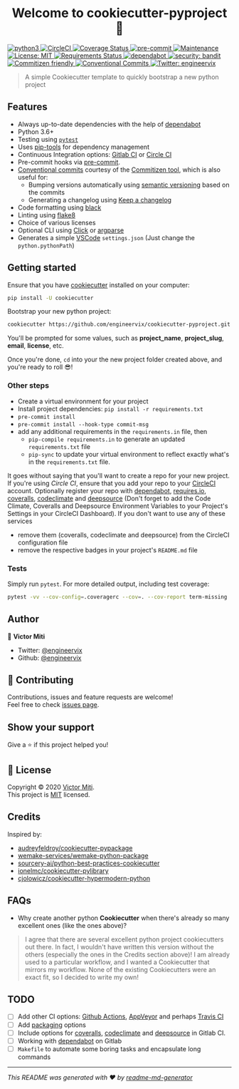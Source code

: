 <h1 align="center">Welcome to cookiecutter-pyproject 👋</h1>
<p>
  <a href="https://python3statement.org/#sections50-why" target="_blank">
    <img alt="python3" src="https://img.shields.io/badge/python-3.6%20%7C%203.7%20%7C%203.8-brightgreen.svg" />
  </a>
  <a href="https://circleci.com/gh/engineervix/cookiecutter-pyproject/tree/master" target="_blank">
    <img alt="CircleCI" src="https://circleci.com/gh/engineervix/cookiecutter-pyproject/tree/master.svg?style=svg" />
  </a>
  <a href="https://coveralls.io/github/engineervix/cookiecutter-pyproject?branch=master" target="_blank">
    <img alt="Coverage Status" src="https://coveralls.io/repos/github/engineervix/cookiecutter-pyproject/badge.svg?branch=master" />
  </a>
  <a href="https://github.com/pre-commit/pre-commit" target="_blank">
    <img alt="pre-commit" src="https://img.shields.io/badge/pre--commit-enabled-brightgreen?logo=pre-commit&logoColor=white" />
  </a>
  <a href="https://github.com/engineervix/cookiecutter-pyproject/graphs/commit-activity" target="_blank">
    <img alt="Maintenance" src="https://img.shields.io/badge/Maintained%3F-yes-green.svg" />
  </a>
  <a href="https://github.com/engineervix/cookiecutter-pyproject/LICENSE" target="_blank">
    <img alt="License: MIT" src="https://img.shields.io/github/license/engineervix/cookiecutter-pyproject" />
  </a>
  <a href="https://requires.io/github/engineervix/cookiecutter-pyproject/requirements/?branch=master" target="_blank">
    <img alt="Requirements Status" src="https://requires.io/github/engineervix/cookiecutter-pyproject/requirements.svg?branch=master" />
  </a>
  <a href="https://dependabot.com/" target="_blank">
    <img alt="dependabot" src="https://badgen.net/dependabot/engineervix/cookiecutter-pyproject/?icon=dependabot" />
  </a>
  <a href="https://github.com/PyCQA/bandit" target="_blank">
    <img alt="security: bandit" src="https://img.shields.io/badge/security-bandit-yellow.svg" />
  </a>
  <a href="http://commitizen.github.io/cz-cli/" target="_blank">
    <img alt="Commitizen friendly" src="https://img.shields.io/badge/commitizen-friendly-brightgreen.svg" />
  </a>
  <a href="https://conventionalcommits.org" target="_blank">
    <img alt="Conventional Commits" src="https://img.shields.io/badge/Conventional%20Commits-1.0.0-yellow.svg?style=flat-square" />
  </a>
  <a href="https://twitter.com/engineervix" target="_blank">
    <img alt="Twitter: engineervix" src="https://img.shields.io/twitter/follow/engineervix.svg?style=social" />
  </a>
</p>

> A simple Cookiecutter template to quickly bootstrap a new python project

## Features

- Always up-to-date dependencies with the help of [dependabot](https://dependabot.com/)
- Python 3.6+
- Testing using [`pytest`](https://docs.pytest.org/en/stable/)
- Uses [pip-tools](https://github.com/jazzband/pip-tools) for dependency management
- Continuous Integration options: [Gitlab CI](https://docs.gitlab.com/ee/ci/) or [Circle CI](https://circleci.com/)
- Pre-commit hooks via [pre-commit](https://pre-commit.com/).
- [Conventional commits](https://www.conventionalcommits.org/) courtesy of the [Commitizen tool](https://github.com/commitizen-tools/commitizen), which is also useful for:
  - Bumping versions automatically using [semantic versioning](https://semver.org/) based on the commits
  - Generating a changelog using [Keep a changelog](https://keepachangelog.com/)
- Code formatting using [black](https://github.com/psf/black)
- Linting using [flake8](https://flake8.pycqa.org/en/latest/)
- Choice of various licenses
- Optional CLI using [Click](https://click.palletsprojects.com/) or [argparse](https://docs.python.org/3/library/argparse.html)
- Generates a simple [VSCode](https://code.visualstudio.com/) `settings.json` (Just change the `python.pythonPath`)

## Getting started

Ensure that you have [cookiecutter](https://github.com/audreyr/cookiecutter) installed on your computer:

```sh
pip install -U cookiecutter
```

Bootstrap your new python project:

```sh
cookiecutter https://github.com/engineervix/cookiecutter-pyproject.git
```

You'll be prompted for some values, such as **project_name**, **project_slug**, **email**, **license**, etc.

Once you're done, `cd` into your the new project folder created above, and you're ready to roll :sunglasses:!

### Other steps

- Create a virtual environment for your project
- Install project dependencies: `pip install -r requirements.txt`
- `pre-commit install`
- `pre-commit install --hook-type commit-msg`
- add any additional requirements in the `requirements.in` file, then
  - `pip-compile requirements.in` to generate an updated `requirements.txt` file
  - `pip-sync` to update your virtual environment to reflect exactly what's in the `requirements.txt` file.

It goes without saying that you'll want to create a repo for your new project. If you're using *Circle CI*, ensure that you add your repo to your [CircleCI](https://circleci.com/) account. Optionally register your repo with [dependabot](https://app.dependabot.com/), [requires.io](https://requires.io), [coveralls](https://coveralls.io), [codeclimate](https://codeclimate.com/) and [deepsource](https://deepsource.io/) (Don't forget to add the Code Climate, Coveralls and Deepsource Environment Variables to your Project's Settings in your CircleCI Dashboard). If you don't want to use any of these services

- remove them (coveralls, codeclimate and deepsource) from the CircleCI configuration file
- remove the respective badges in your project's `README.md` file

### Tests

Simply run `pytest`. For more detailed output, including test coverage:

```sh
pytest -vv --cov-config=.coveragerc --cov=. --cov-report term-missing
```

## Author

👤 **Victor Miti**

* Twitter: [@engineervix](https://twitter.com/engineervix)
* Github: [@engineervix](https://github.com/engineervix)

## 🤝 Contributing

Contributions, issues and feature requests are welcome!<br />Feel free to check [issues page](https://github.com/engineervix/cookiecutter-pyproject/issues).

## Show your support

Give a ⭐️ if this project helped you!

## 📝 License

Copyright © 2020 [Victor Miti](https://github.com/engineervix).<br />
This project is [MIT](https://github.com/engineervix/cookiecutter-pyproject/LICENSE) licensed.

## Credits

Inspired by:

- [audreyfeldroy/cookiecutter-pypackage](https://github.com/audreyfeldroy/cookiecutter-pypackage)
- [wemake-services/wemake-python-package](https://github.com/wemake-services/wemake-python-package)
- [sourcery-ai/python-best-practices-cookiecutter](https://github.com/sourcery-ai/python-best-practices-cookiecutter)
- [ionelmc/cookiecutter-pylibrary](https://github.com/ionelmc/cookiecutter-pylibrary)
- [cjolowicz/cookiecutter-hypermodern-python](https://github.com/cjolowicz/cookiecutter-hypermodern-python)

## FAQs

- Why create another python **Cookiecutter** when there's already so many excellent ones (like the ones above)?

> I agree that there are several excellent python project cookiecutters out there. In fact, I wouldn't have written this version without the others (especially the ones in the Credits section above)! I am already used to a particular workflow, and I wanted a Cookiecutter that mirrors my workflow. None of the existing Cookiecutters were an exact fit, so I decided to write my own!

## TODO

- [ ] Add other CI options: [Github Actions](https://github.com/features/actions), [AppVeyor](https://www.appveyor.com/) and perhaps [Travis CI](https://travis-ci.org/)
- [ ] Add [packaging](https://packaging.python.org/guides/distributing-packages-using-setuptools/) options
- [ ] Include options for [coveralls](https://coveralls.io), [codeclimate](https://codeclimate.com/) and [deepsource](https://deepsource.io/) in Gitlab CI.
- [ ] Working with [dependabot](https://dependabot.com/) on Gitlab
- [ ] `Makefile` to automate some boring tasks and encapsulate long commands

***
_This README was generated with ❤️ by [readme-md-generator](https://github.com/kefranabg/readme-md-generator)_
